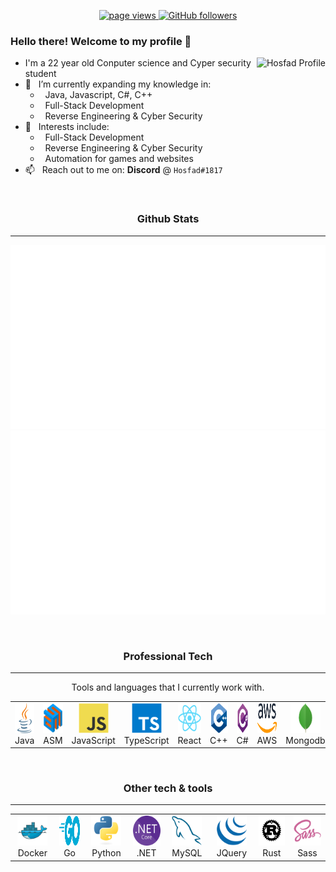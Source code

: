 <!-- Profile design inspired by https://github.com/Bonfire and https://github.com/MacroPower -->
<p align="center">
  <a href="https://github.com/Hosfad">
    <img src="https://komarev.com/ghpvc/?username=Hosfad&color=yellow" alt="page views" />
  </a>
  <a href="https://github.com/Hosfad?tab=followers">
    <img alt="GitHub followers" src="https://img.shields.io/github/followers/Hosfad?color=red&logo=github">
  </a>
</p>


### Hello there! Welcome to my profile 👋

<a href="https://github.com/Hosfad">
<img align="right" src="https://media.discordapp.net/attachments/871286058279637002/1020078509571457075/logoCircle.gif" alt="Hosfad Profile" />
</a>

- I'm a 22 year old Conputer science and Cyper security student 
- 🌱 &nbsp; I’m currently expanding my knowledge in:
  - &nbsp; Java, Javascript, C#, C++
  - &nbsp; Full-Stack Development
  - &nbsp; Reverse Engineering & Cyber Security
- 🧠 &nbsp; Interests include:
  - &nbsp; Full-Stack Development
  - &nbsp; Reverse Engineering & Cyber Security
  - &nbsp; Automation for games and websites
- 📫 &nbsp; Reach out to me on: **Discord** @ `Hosfad#1817`

<br>

### <p align="center" id="hosfad-stats">Github Stats</p>

---

<p align="center">
<a href="#Hosfad-stats">
<img src="https://raw.githubusercontent.com/Hosfad/github-stats-transparent/output/generated/overview.svg" alt="Hosfad Overview" />
</a>
<a href="#Hosfad-stats">
<img src="https://raw.githubusercontent.com/Hosfad/github-stats-transparent/output/generated/languages.svg" alt="Hosfad Languages" />
</a>
</p>

<br>

### <p align="center" id="hosfad-tech">Professional Tech</p>

---

<p align="center">Tools and languages that I currently work with.</p>

<table align="center">
  <tr>
   <td align="center" width="96">
      <a href="#hosfad-hobby-tech">
        <img src="./img/java-icon.svg" width="48" height="48" alt="Java" />
      </a>
      <br>Java
    </td>
       <td align="center" width="96">
      <a href="#hosfad-hobby-tech">
        <img src="./img/asm-logo.svg" width="48" height="48" alt="Java ObjectWeb ASM" />
      </a>
      <br>ASM
    </td>
   <td align="center" width="96">
      <a href="#hosfad-professional-tech">
        <img src="./img/javascript-original.svg" width="48" height="48" alt="JavaScript" />
      </a>
      <br>JavaScript
    </td>
        <td align="center" width="96">
      <a href="#hosfad-professional-tech">
        <img src="./img/typescript-original.svg" width="48" height="48" alt="TypeScript" />
      </a>
      <br>TypeScript
    </td>
        <td align="center" width="96">
      <a href="#hosfad-hobby-tech" >
        <img src="./img/react-original.svg" width="48" height="48" alt="React" />
      </a>
      <br>React
    </td>
      <td align="center" width="96">
      <a href="#hosfad-hobby-tech">
        <img src="./img/logo_Cplusplus.svg" width="48" height="48" alt="Cpp" />
      </a>
      <br>C++
    </td>
    <td align="center" width="96">
      <a href="#hosfad-professional-tech">
        <img src="./img/csharp-original.svg" width="48" height="48" alt="C#" />
      </a>
      <br>C#
    </td>
    <td align="center" width="96">
      <a href="#hosfad-professional-tech">
        <img src="./img/aws.png" width="48" height="48" alt="C#" />
      </a>
      <br>AWS
    </td>
      <td align="center" width="96">
      <a href="#hosfad-professional-tech">
        <img src="./img/Mongodb.png" width="48" height="48" alt="C#" />
      </a>
      <br>Mongodb
    </td>
  </tr>
</table>


<br>

### <p align="center" id="hosfad-hobby-tech">Other tech & tools</p>

---


<table align="center">
  <tr>
   <td align="center" width="96">
      <a href="#hosfad-hobby-tech">
        <img src="./img/docker-original.svg" width="48" height="48" alt="Java" />
      </a>
      <br>Docker
    </td>
       <td align="center" width="96">
      <a href="#hosfad-hobby-tech">
        <img src="./img/go-flat.svg" width="48" height="48" alt="Java ObjectWeb ASM" />
      </a>
      <br>Go
    </td>
   <td align="center" width="96">
      <a href="#hosfad-professional-tech">
        <img src="./img/python-original.svg" width="48" height="48" alt="JavaScript" />
      </a>
      <br>Python
    </td>
        <td align="center" width="96">
      <a href="#hosfad-professional-tech">
        <img src="./img/net-core-logo.png" width="48" height="48" alt="TypeScript" />
      </a>
      <br>.NET
    </td>
        <td align="center" width="96">
      <a href="#hosfad-hobby-tech" >
        <img src="./img/mysql-original.svg" width="48" height="48" alt="React" />
      </a>
      <br>MySQL
    </td>
      <td align="center" width="96">
      <a href="#hosfad-hobby-tech">
        <img src="./img/jquery-icon.svg" width="48" height="48" alt="Cpp" />
      </a>
      <br>JQuery
    </td>
    <td align="center" width="96">
      <a href="#hosfad-professional-tech">
        <img src="./img/rust-logo.svg" width="48" height="48" alt="C#" />
      </a>
      <br>Rust
    </td>
    <td align="center" width="96">
      <a href="#hosfad-professional-tech">
        <img src="./img/sass-original.svg" width="48" height="48" alt="C#" />
      </a>
      <br>Sass
    </td>
  </tr>
</table>
